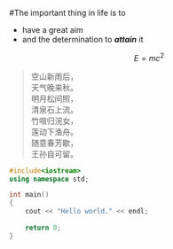 #The important thing in life is to
- have a great aim
- and the determination to ***attain*** it

$$ E = mc^2 $$

> 空山新雨后，  
> 天气晚来秋。  
> 明月松间照，  
> 清泉石上流。  
> 竹喧归浣女，  
> 莲动下渔舟。  
> 随意春芳歇，  
> 王孙自可留。

```cpp
#include<iostream>
using namespace std;

int main()
{
    cout << "Hello world." << endl;
    
    return 0;
}
```